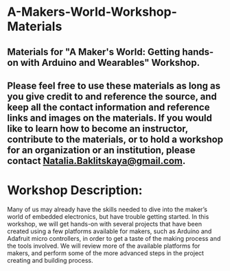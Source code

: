 # A-Makers-World-Workshop-Materials
Materials for "A Maker's World: Getting hands-on with Arduino and Wearables" Workshop.
---
Please feel free to use these materials as long as you give credit to and reference the source, and keep all the contact information and reference links and images on the materials. If you would like to learn how to become an instructor, contribute to the materials, or to hold a workshop for an organization or an institution, please contact Natalia.Baklitskaya@gmail.com.
---
# Workshop Description:
Many of us may already have the skills needed to dive into the maker’s world of embedded  electronics, but have trouble getting started. In this workshop, we will get hands-on with several  projects that have been created using a few platforms available for makers, such as Arduino and  Adafruit micro controllers, in order to get a taste of the making process and the tools involved.  We will review more of the available platforms for makers, and perform some of the more  advanced steps in the project creating and building process.
